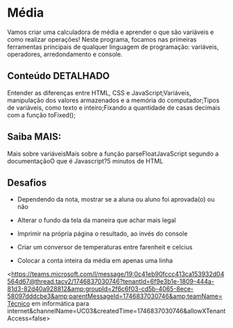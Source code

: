 # Média
    
Vamos criar uma calculadora de média e aprender o que são variáveis e como realizar operações!
Neste programa, focamos nas primeiras ferramentas principais de qualquer linguagem de programação: variáveis, operadores, arredondamento e console.

## Conteúdo DETALHADO
Entender as diferenças entre HTML, CSS e JavaScript;Variáveis, manipulação dos valores armazenados e a memória do computador;Tipos de variáveis, como texto e inteiro;Fixando a quantidade de casas decimais com a função toFixed();

## Saiba MAIS:
Mais sobre variáveisMais sobre a função parseFloatJavaScript segundo a documentaçãoO que é Javascript?5 minutos de HTML

## Desafios
- Dependendo da nota, mostrar se a aluna ou aluno foi aprovada(o) ou não
- Alterar o fundo da tela da maneira que achar mais legal
- Imprimir na própria página o resultado, ao invés do console

- Criar um conversor de temperaturas entre farenheit e celcius

- Colocar a conta inteira da média em apenas uma linha


<https://teams.microsoft.com/l/message/19:0c41eb90fccc413ca153932d04564d67@thread.tacv2/1746837030746?tenantId=6f9e3b1e-1809-444a-81d3-82d40a928812&amp;groupId=2f6c6f03-cd5b-4065-8ece-58097dddcbe3&amp;parentMessageId=1746837030746&amp;teamName=Técnico em informática para internet&amp;channelName=UC03&amp;createdTime=1746837030746&amp;allowXTenantAccess=false>